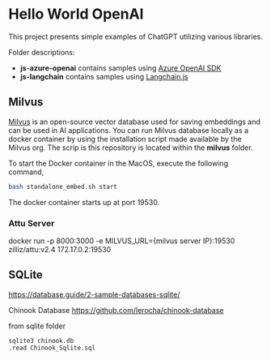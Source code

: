 Hello World OpenAI
===================================
This project presents simple examples of ChatGPT utilizing various libraries. 

Folder descriptions:
 - **js-azure-openai** contains samples using [Azure OpenAI SDK](https://github.com/Azure/azure-sdk-for-js/blob/main/sdk/openai/openai/README.md)
 - **js-langchain** contains samples using [Langchain.js](https://v03.api.js.langchain.com/index.html)

## Milvus 
[Milvus](https://github.com/milvus-io/milvus) is an open-source vector database used for saving embeddings and can
be used in AI applications. You can run Milvus database locally as a docker container by using the installation script
made available by the Milvus org. The scrip is this repository is located within the **milvus** folder.

To start the Docker container in the MacOS, execute the following command,
```bash
bash standalone_embed.sh start
```
The docker container starts up at port 19530.

### Attu Server
docker run -p 8000:3000 -e MILVUS_URL={milvus server IP}:19530 zilliz/attu:v2.4
172.17.0.2:19530

## SQLite
https://database.guide/2-sample-databases-sqlite/

Chinook Database
https://github.com/lerocha/chinook-database

from sqlite folder
```
sqlite3 chinook.db
.read Chinook_Sqlite.sql
```